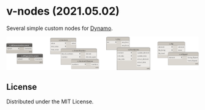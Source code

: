 # v-nodes (2021.05.02)

Several simple custom nodes for [Dynamo](https://dynamobim.org).

![title_img.png](img/title_img.png)

## License

Distributed under the MIT License.